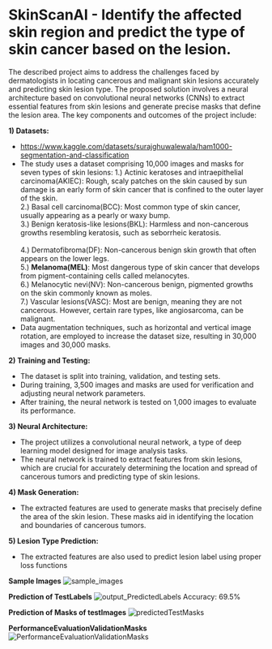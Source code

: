 # SkinScanAI - Identify the affected skin region and predict the type of skin cancer based on the lesion.

The described project aims to address the challenges faced by dermatologists in locating cancerous and malignant skin lesions accurately and predicting skin lesion type. The proposed solution involves a neural architecture based on convolutional neural networks (CNNs) to extract essential features from skin lesions and generate precise masks that define the lesion area. The key components and outcomes of the project include:

**1) Datasets:**
* https://www.kaggle.com/datasets/surajghuwalewala/ham1000-segmentation-and-classification
* The study uses a dataset comprising 10,000 images and masks for seven types of skin lesions:
     1.) Actinic keratoses and intraepithelial carcinoma(AKIEC):  Rough, scaly patches on the skin caused by sun damage is an early form of skin 
                                                                   cancer that is confined to the outer layer of the skin. <br/>
     2.) Basal cell carcinoma(BCC): Most common type of skin cancer, usually appearing as a pearly or waxy bump. <br/>
     3.) Benign keratosis-like lesions(BKL): Harmless and non-cancerous growths resembling keratosis, such as seborrheic keratosis.<br/>  
     4.) Dermatofibroma(DF): Non-cancerous benign skin growth that often appears on the lower legs.<br/>
     5.) **Melanoma(MEL)**: Most dangerous type of skin cancer that develops from pigment-containing cells called melanocytes. <br/>
     6.) Melanocytic nevi(NV): Non-cancerous benign, pigmented growths on the skin commonly known as moles. <br/>
     7.) Vascular lesions(VASC): Most are benign, meaning they are not cancerous. However, certain rare types, like angiosarcoma, can be malignant.<br/>
* Data augmentation techniques, such as horizontal and vertical image rotation, are employed to increase the dataset size, resulting in 30,000 images 
  and 30,000 masks.

**2) Training and Testing:**
* The dataset is split into training, validation, and testing sets.
* During training, 3,500 images and masks are used for verification and adjusting neural network parameters.
* After training, the neural network is tested on 1,000 images to evaluate its performance.

**3) Neural Architecture:**
* The project utilizes a convolutional neural network, a type of deep learning model designed for image analysis tasks.
* The neural network is trained to extract features from skin lesions, which are crucial for accurately determining the location and spread of cancerous tumors and predicting type of skin lesions.

**4) Mask Generation:**
* The extracted features are used to generate masks that precisely define the area of the skin lesion. These masks aid in identifying the location 
  and boundaries of cancerous tumors.
  
**5) Lesion Type Prediction:**
* The extracted features are also used to predict lesion label using proper loss functions



**Sample Images**
![sample_images](https://github.com/PriyanshiAgrawal1345/SkinScanAI/assets/128245760/44c4ffac-7f6c-40f0-ad8d-c3169cbba2ab)

**Prediction of TestLabels**
![output_PredictedLabels](https://github.com/PriyanshiAgrawal1345/SkinScanAI/assets/128245760/2b681a82-5e51-47d2-a3f4-d3f869969922)
Accuracy: 69.5%

**Prediction of Masks of testImages**
![predictedTestMasks](https://github.com/PriyanshiAgrawal1345/SkinScanAI/assets/128245760/4b0cce12-088f-465e-b88b-fb6d30b95450)


**PerformanceEvaluationValidationMasks**
![PerformanceEvaluationValidationMasks](https://github.com/PriyanshiAgrawal1345/SkinScanAI/assets/128245760/26f87069-b670-4e27-98e8-139249546230)
